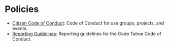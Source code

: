Policies
========

* [Citizen Code of Conduct](citizen_code_of_conduct.md): Code of Conduct for use groups, projects, and events.
* [Reporting Guidelines](reporting_guidelines.md): Reporting guidelines for the Code Tahoe Code of Conduct.

